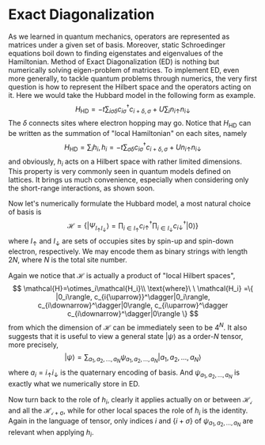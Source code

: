# Exact Diagonalization

As we learned in quantum mechanics, operators are represented as matrices under a given set of basis. Moreover, static Schroedinger equations boil down to finding eigenstates and eigenvalues of the Hamiltonian. Method of Exact Diagonalization (ED) is nothing but numerically solving eigen-problem of matrices. To implement ED, even more generally, to tackle quantum problems through numerics, the very first question is how to represent the Hilbert space and the operators acting on it. Here we would take the Hubbard model in the following form as example.
$$
H_{\text{HD}}=-t\sum_{i\sigma\delta}c_{i\sigma}^{\dagger}c_{i+\delta,\sigma}+U\sum_in_{i\uparrow}n_{i\downarrow}
$$
The $\delta$ connects sites where electron hopping may go. Notice that $H_{\text{HD}}$ can be written as the summation of "local Hamiltonian" on each sites, namely
$$
H_{\text{HD}}=\sum_ih_i, h_i=-t\sum_{\sigma\delta}c_{i\sigma}^{\dagger}c_{i+\delta,\sigma}+Un_{i\uparrow}n_{i\downarrow}
$$
  and obviously, $h_i$ acts on a Hilbert space with rather limited dimensions. This property is very commonly seen in quantum models defined on lattices. It brings us much convenience, especially when considering only the short-range interactions, as shown soon.

Now let's numerically formulate the Hubbard model, a most natural choice of basis is 
$$
\mathcal{H}=\{|\Psi_{I_{\uparrow}I_{\downarrow}}\rangle
=\prod_{i\in  I_{\uparrow}}c_{i{\uparrow}}^\dagger
\prod_{i\in  I_{\downarrow}}c_{i{\downarrow}}^\dagger|0\rangle\}
$$
where $I_{\uparrow}$ and $I_{\downarrow}$ are sets of occupies sites by spin-up and spin-down electron, respectively. We may encode  them as binary strings with length $2N$, where $N$ is the total site number. 

Again we notice that $\mathcal{H}$ is actually a product of "local Hilbert spaces",
$$
\mathcal{H}=\otimes_i\mathcal{H_i}\\
\text{where}\  \ \mathcal{H_i}
=\{
|0_i\rangle, c_{i{\uparrow}}^\dagger|0_i\rangle, 
c_{i\downarrow}^\dagger|0\rangle,
c_{i\uparrow}^\dagger c_{i\downarrow}^\dagger|0\rangle  \}
$$
from which the dimension of $\mathcal{H}$ can be immediately seen to be $4^N$. It also suggests that it is useful to view a general state $|\psi\rangle$ as a order-$N$ tensor, more precisely, 
$$
|\psi\rangle=\sum_{a_1, a_2,...,a_N}\psi_{a_1, a_2,...,a_N}|a_1, a_2,...,a_N\rangle
$$
where $a_i=i_{\uparrow}i_{\downarrow}$ is the quaternary encoding of basis. And $\psi_{a_1, a_2,...,a_N}$ is exactly what we numerically store in ED. 

Now turn back to the role of $h_i$, clearly it applies actually on or between $\mathcal{H_i}$ and all the $\mathcal{H_{i+\sigma}}$, while for other local spaces the role of $h_i$ is the identity. Again in the language of tensor, only indices $i$ and $\{i+\sigma\}$ of $\psi_{a_1, a_2,...,a_N}$ are relevant when applying $h_i$.



